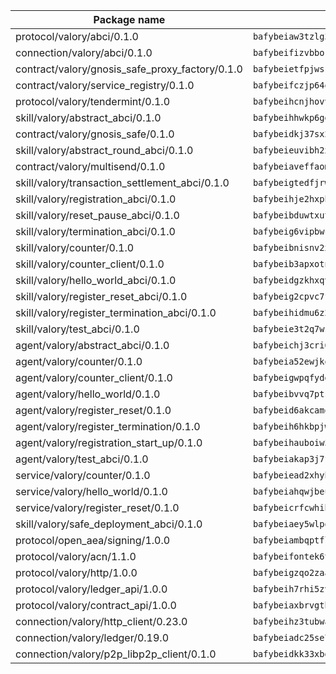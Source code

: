 | Package name                                                  | Package hash                                                  |
| ------------------------------------------------------------- | ------------------------------------------------------------- |
| protocol/valory/abci/0.1.0                                    | `bafybeiaw3tzlg3rkvnn5fcufblktmfwngmxugn4yo7pyjp76zz6aqtqcay` |
| connection/valory/abci/0.1.0                                  | `bafybeifizvbborkmrfx6ur663c6cxzwzptu3ejgjxnu7sjozuaqrudg7um` |
| contract/valory/gnosis_safe_proxy_factory/0.1.0               | `bafybeietfpjwsrhjbamd3wv7io7eeuyxjytgez6cagjc44sx23cugsfkju` |
| contract/valory/service_registry/0.1.0                        | `bafybeifczjp64q2splroc6vgmjnqfauzyuv43f6kfodxrdt2gc2pwtwvcm` |
| protocol/valory/tendermint/0.1.0                              | `bafybeihcnjhovvyyfbkuw5sjyfx2lfd4soeocfqzxz54g67333m6nk5gxq` |
| skill/valory/abstract_abci/0.1.0                              | `bafybeihhwkp6ggbsmaowlhagfdakrjmrrrcq4rzpszuaegfap5ukdrrdcm` |
| contract/valory/gnosis_safe/0.1.0                             | `bafybeidkj37sx2kcdut2hzohfrlpdbzg5mtc2jegk5g5rzktyb7fh4lwf4` |
| skill/valory/abstract_round_abci/0.1.0                        | `bafybeieuvibh2xaj2snvclxbk6izqdmxpgjiwtl6evfxdxcohkdmme5cv4` |
| contract/valory/multisend/0.1.0                               | `bafybeiaveffaomsnmsc5hx62o77u7ilma6eipox7m5lrwa56737ektva3i` |
| skill/valory/transaction_settlement_abci/0.1.0                | `bafybeigtedfjrwxci73epqmcsxiwrmnhtjtlvyyyiqjndjrqedsvhyslme` |
| skill/valory/registration_abci/0.1.0                          | `bafybeihje2hxphxu5swlcoutnd72dpdxoapeay5g6vkpo3tqqfv3mmok44` |
| skill/valory/reset_pause_abci/0.1.0                           | `bafybeibduwtxuth4vuqvolu6anhugl4hly7po2xu5c5skppdxrpsh6ox44` |
| skill/valory/termination_abci/0.1.0                           | `bafybeig6vipbwcrzvxureahy5tt5426orzekwhhm2ffl2vxf64nlae6kfu` |
| skill/valory/counter/0.1.0                                    | `bafybeibnisnv2xzba3cdhxptb3qvt2lbv5ie4icjqnzidc27w5j4szawqa` |
| skill/valory/counter_client/0.1.0                             | `bafybeib3apxotnry7gt6a5q2cesdobjlcb5bjqjuzwnp4f5naozbiyxvja` |
| skill/valory/hello_world_abci/0.1.0                           | `bafybeidgzkhxqvefyd7wqocv2rburiajdsz5h4pj4bgdklf6ppgnbvsj5i` |
| skill/valory/register_reset_abci/0.1.0                        | `bafybeig2cpvc7f6aofykr6jja56x34xdckx7ofcytudokuzbvi42iqjrtu` |
| skill/valory/register_termination_abci/0.1.0                  | `bafybeihidmu6z2u6eog3ihmewp4o6b2i6d7twwcdmzzenji2npo3s3lz3q` |
| skill/valory/test_abci/0.1.0                                  | `bafybeie3t2q7wst7zg2znwxdgutyt7ap6dna3zk4ahxvpcdfyrplej7uq4` |
| agent/valory/abstract_abci/0.1.0                              | `bafybeichj3cri6gmoqfy2sr4osepi3j6gydotkrqicsrbljdbvth2unske` |
| agent/valory/counter/0.1.0                                    | `bafybeia52ewjkoc56wsiseygx4rlwdpbaekigc47qtvhk4gt24tps76rei` |
| agent/valory/counter_client/0.1.0                             | `bafybeigwpqfyddnfs4x7xzhn2l4oylqu4uf2q2egc4l6ijuu5cfeweitcm` |
| agent/valory/hello_world/0.1.0                                | `bafybeibvvq7ptsgfgf3tfkf5xcbj7gln7awyac4kzossxcbbpvfsyrqkum` |
| agent/valory/register_reset/0.1.0                             | `bafybeid6akcamote4gqlk3ct6g5l4fg7fe4u6mnmis3mnj6jo2oy2jmnmu` |
| agent/valory/register_termination/0.1.0                       | `bafybeih6hkbpjwjqp6bg4pcsnjlq53j72zofv5kqozpzgs4ztpg6asiwfm` |
| agent/valory/registration_start_up/0.1.0                      | `bafybeihauboiw5ww75rg7juwnklvp3ho5pxk2rpycbitqwrsoxotkrd6ba` |
| agent/valory/test_abci/0.1.0                                  | `bafybeiakap3j7fuulzvqu5r43cpnyqm55oibvj6gh2kjr4zrvkx5opg5vy` |
| service/valory/counter/0.1.0                                  | `bafybeiead2xhyhx636lbhyfggacweux3fgydpa2uaegzkwjxy7fj7dqybu` |
| service/valory/hello_world/0.1.0                              | `bafybeiahqwjbeubw6a5jxu2puve5pbnywcdukykvljgzrsbxwm3u5pvg4m` |
| service/valory/register_reset/0.1.0                           | `bafybeicrfcwhib5cpvktjnc7vknm5sipih2egf6vtwiyxx6c5vkqpoqche` |
| skill/valory/safe_deployment_abci/0.1.0                       | `bafybeiaey5wlpoqrw3tir6ita5ob6yjxnyzq7muzni2thrqo3k4erlqnxm` |
| protocol/open_aea/signing/1.0.0                               | `bafybeiambqptflge33eemdhis2whik67hjplfnqwieoa6wblzlaf7vuo44` |
| protocol/valory/acn/1.1.0                                     | `bafybeifontek6tvaecatoauiule3j3id6xoktpjubvuqi3h2jkzqg7zh7a` |
| protocol/valory/http/1.0.0                                    | `bafybeigzqo2zaakcjtzzsm6dh4x73v72xg6ctk6muyp5uq5ueb7y34fbxy` |
| protocol/valory/ledger_api/1.0.0                              | `bafybeih7rhi5zvfvwakx5ifgxsz2cfipeecsh7bm3gnudjxtvhrygpcftq` |
| protocol/valory/contract_api/1.0.0                            | `bafybeiaxbrvgtbdrh4lslskuxyp4awyr4whcx3nqq5yrr6vimzsxg5dy64` |
| connection/valory/http_client/0.23.0                          | `bafybeihz3tubwado7j3wlivndzzuj3c6fdsp4ra5r3nqixn3ufawzo3wii` |
| connection/valory/ledger/0.19.0                               | `bafybeiadc25se7dgnn4mufztwpzdono4xsfs45qknzdqyi3gckn6ccuv44` |
| connection/valory/p2p_libp2p_client/0.1.0                     | `bafybeidkk33xbga54szmitk6uwsi3ef56hbbdbuasltqtiyki34hgfpnxa` |
